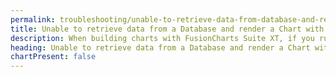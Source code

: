 ```yaml
---
permalink: troubleshooting/unable-to-retrieve-data-from-database-and-render-chart-with-fc.html
title: Unable to retrieve data from a Database and render a Chart with FC | FusionCharts
description: When building charts with FusionCharts Suite XT, if you run into errors, you can use our troubleshooting to trace such errors
heading: Unable to retrieve data from a Database and render a Chart with FC
chartPresent: false
---
```


